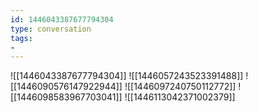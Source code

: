 ```yaml
---
id: 1446043387677794304
type: conversation
tags:
- 
---
```

![[1446043387677794304]]
![[1446057243523391488]]
![[1446090576147922944]]
![[1446097240750112772]]
![[1446098583967703041]]
![[1446113042371002379]]

